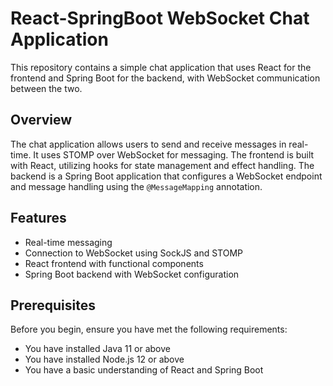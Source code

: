 # React-SpringBoot WebSocket Chat Application

This repository contains a simple chat application that uses React for the frontend and Spring Boot for the backend, with WebSocket communication between the two.

## Overview

The chat application allows users to send and receive messages in real-time. It uses STOMP over WebSocket for messaging. The frontend is built with React, utilizing hooks for state management and effect handling. The backend is a Spring Boot application that configures a WebSocket endpoint and message handling using the `@MessageMapping` annotation.

## Features

- Real-time messaging
- Connection to WebSocket using SockJS and STOMP
- React frontend with functional components
- Spring Boot backend with WebSocket configuration

## Prerequisites

Before you begin, ensure you have met the following requirements:

- You have installed Java 11 or above
- You have installed Node.js 12 or above
- You have a basic understanding of React and Spring Boot


